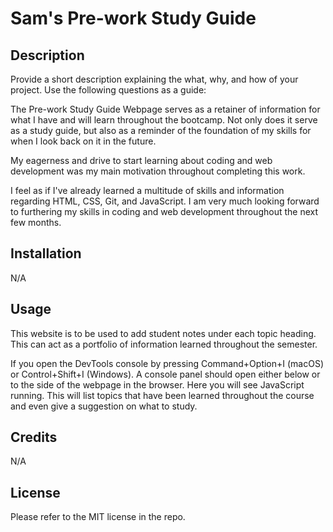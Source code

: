 # Sam's Pre-work Study Guide

## Description

Provide a short description explaining the what, why, and how of your project. Use the following questions as a guide:

The Pre-work Study Guide Webpage serves as a retainer of information for what I have and will learn throughout the bootcamp. Not only does it serve as a study guide, but also as a reminder of the foundation of my skills for when I look back on it in the future.

My eagerness and drive to start learning about coding and web development was my main motivation throughout completing this work.

I feel as if I've already learned a multitude of skills and information regarding HTML, CSS, Git, and JavaScript. I am very much looking forward to furthering my skills in coding and web development throughout the next few months.

## Installation

N/A

## Usage

This website is to be used to add student notes under each topic heading. This can act as a portfolio of information learned throughout the semester.

If you open the DevTools console by pressing Command+Option+I (macOS) or Control+Shift+I (Windows). A console panel should open either below or to the side of the webpage in the browser. Here you will see JavaScript running. This will list topics that have been learned throughout the course and even give a suggestion on what to study.

## Credits

N/A

## License

Please refer to the MIT license in the repo.